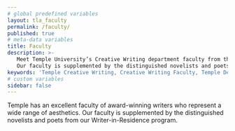 ```yaml
---
# global predefined variables
layout: tla_faculty
permalink: /faculty/
published: true
# meta-data variables
title: Faculty
description: >-
   Meet Temple University’s Creative Writing department faculty from the College of Liberal Arts!
   Our faculty is supplemented by the distinguished novelists and poets from our Writer-in-Residence program.
keywords: 'Temple Creative Writing, Creative Writing Faculty, Temple Department of English'
# custom variables
sidebar: false
---
```

Temple has an excellent faculty of award-winning writers who represent a wide range of aesthetics. Our faculty is supplemented by the distinguished novelists and poets from our Writer-in-Residence program.
